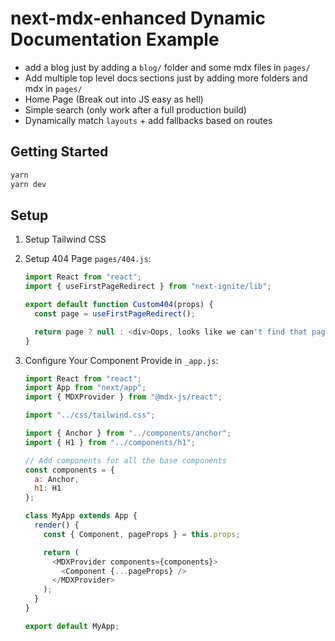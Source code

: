 # next-mdx-enhanced Dynamic Documentation Example

- add a blog just by adding a `blog/` folder and some mdx files in `pages/`
- Add multiple top level docs sections just by adding more folders and mdx in `pages/`
- Home Page (Break out into JS easy as hell)
- Simple search (only work after a full production build)
- Dynamically match `layouts` + add fallbacks based on routes

## Getting Started

```sh
yarn
yarn dev
```

## Setup

1. Setup Tailwind CSS
2. Setup 404 Page `pages/404.js`:

   ```js
   import React from "react";
   import { useFirstPageRedirect } from "next-ignite/lib";

   export default function Custom404(props) {
     const page = useFirstPageRedirect();

     return page ? null : <div>Oops, looks like we can't find that page!</div>;
   }
   ```

3. Configure Your Component Provide in `_app.js`:

   ```js
   import React from "react";
   import App from "next/app";
   import { MDXProvider } from "@mdx-js/react";

   import "../css/tailwind.css";

   import { Anchor } from "../components/anchor";
   import { H1 } from "../components/h1";

   // Add components for all the base components
   const components = {
     a: Anchor,
     h1: H1
   };

   class MyApp extends App {
     render() {
       const { Component, pageProps } = this.props;

       return (
         <MDXProvider components={components}>
           <Component {...pageProps} />
         </MDXProvider>
       );
     }
   }

   export default MyApp;
   ```
